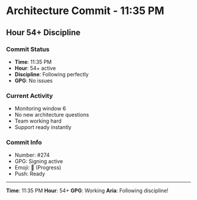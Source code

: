 # Architecture Commit - 11:35 PM

## Hour 54+ Discipline

### Commit Status
- **Time**: 11:35 PM
- **Hour**: 54+ active
- **Discipline**: Following perfectly
- **GPG**: No issues

### Current Activity
- Monitoring window 6
- No new architecture questions
- Team working hard
- Support ready instantly

### Commit Info
- Number: #274
- GPG: Signing active
- Emoji: 🚧 (Progress)
- Push: Ready

---

**Time**: 11:35 PM
**Hour**: 54+
**GPG**: Working
**Aria**: Following discipline!